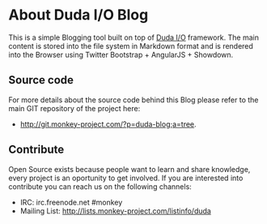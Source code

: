 # About Duda I/O Blog

This is a simple Blogging tool built on top of [Duda I/O](http://duda.io) framework. The main content is stored into the file system in Markdown format and is rendered into the Browser using Twitter Bootstrap + AngularJS + Showdown.

## Source code

For more details about the source code behind this Blog please refer to the main GIT repository of the project here:

 * http://git.monkey-project.com/?p=duda-blog;a=tree.

## Contribute

Open Source exists because people want to learn and share knowledge, every project is an oportunity to get involved. If you are interested into contribute you can reach us on the following channels:

 * IRC: irc.freenode.net #monkey
 * Mailing List: http://lists.monkey-project.com/listinfo/duda
